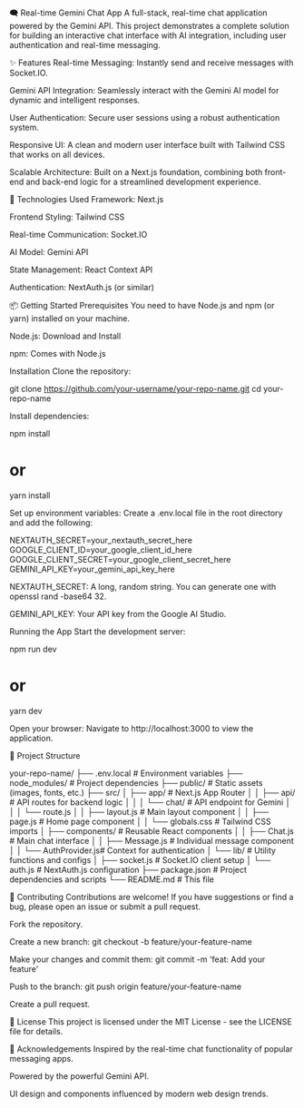 🗨️ Real-time Gemini Chat App
A full-stack, real-time chat application powered by the Gemini API. This project demonstrates a complete solution for building an interactive chat interface with AI integration, including user authentication and real-time messaging.

✨ Features
Real-time Messaging: Instantly send and receive messages with Socket.IO.

Gemini API Integration: Seamlessly interact with the Gemini AI model for dynamic and intelligent responses.

User Authentication: Secure user sessions using a robust authentication system.

Responsive UI: A clean and modern user interface built with Tailwind CSS that works on all devices.

Scalable Architecture: Built on a Next.js foundation, combining both front-end and back-end logic for a streamlined development experience.

🚀 Technologies Used
Framework: Next.js

Frontend Styling: Tailwind CSS

Real-time Communication: Socket.IO

AI Model: Gemini API

State Management: React Context API

Authentication: NextAuth.js (or similar)

📦 Getting Started
Prerequisites
You need to have Node.js and npm (or yarn) installed on your machine.

Node.js: Download and Install

npm: Comes with Node.js

Installation
Clone the repository:

git clone https://github.com/your-username/your-repo-name.git
cd your-repo-name

Install dependencies:

npm install
# or
yarn install

Set up environment variables:
Create a .env.local file in the root directory and add the following:

NEXTAUTH_SECRET=your_nextauth_secret_here
GOOGLE_CLIENT_ID=your_google_client_id_here
GOOGLE_CLIENT_SECRET=your_google_client_secret_here
GEMINI_API_KEY=your_gemini_api_key_here

NEXTAUTH_SECRET: A long, random string. You can generate one with openssl rand -base64 32.

GEMINI_API_KEY: Your API key from the Google AI Studio.

Running the App
Start the development server:

npm run dev
# or
yarn dev

Open your browser:
Navigate to http://localhost:3000 to view the application.

📁 Project Structure

your-repo-name/
├── .env.local             # Environment variables
├── node_modules/          # Project dependencies
├── public/                # Static assets (images, fonts, etc.)
├── src/
│   ├── app/               # Next.js App Router
│   │   ├── api/           # API routes for backend logic
│   │   │   └── chat/      # API endpoint for Gemini
│   │   │       └── route.js
│   │   ├── layout.js      # Main layout component
│   │   ├── page.js        # Home page component
│   │   └── globals.css    # Tailwind CSS imports
│   ├── components/        # Reusable React components
│   │   ├── Chat.js        # Main chat interface
│   │   ├── Message.js     # Individual message component
│   │   └── AuthProvider.js# Context for authentication
│   └── lib/               # Utility functions and configs
│       ├── socket.js      # Socket.IO client setup
│       └── auth.js        # NextAuth.js configuration
├── package.json           # Project dependencies and scripts
└── README.md              # This file

🤝 Contributing
Contributions are welcome! If you have suggestions or find a bug, please open an issue or submit a pull request.

Fork the repository.

Create a new branch: git checkout -b feature/your-feature-name

Make your changes and commit them: git commit -m 'feat: Add your feature'

Push to the branch: git push origin feature/your-feature-name

Create a pull request.

📄 License
This project is licensed under the MIT License - see the LICENSE file for details.

🙏 Acknowledgements
Inspired by the real-time chat functionality of popular messaging apps.

Powered by the powerful Gemini API.

UI design and components influenced by modern web design trends.
